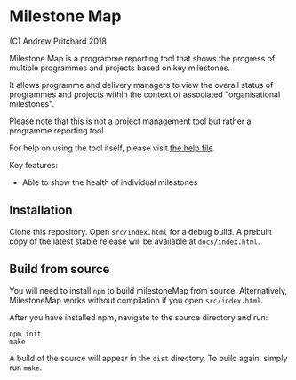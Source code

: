 # Milestone Map

(C) Andrew Pritchard 2018

Milestone Map is a programme reporting tool that shows the progress of multiple programmes and projects based on key milestones.

It allows programme and delivery managers to view the overall status of programmes and projects within the context of associated "organisational milestones".

Please note that this is not a project management tool but rather a programme reporting tool.

For help on using the tool itself, please visit [the help file](docs/instructions.md).

Key features: 
- Able to show the health of individual milestones

## Installation

Clone this repository. Open `src/index.html` for a debug build. A prebuilt copy of the latest stable release will be available at `docs/index.html`. 

## Build from source

You will need to install `npm` to build milestoneMap from source. Alternatively, MilestoneMap works without compilation if you open `src/index.html`.

After you have installed npm, navigate to the source directory and run: 

```
npm init
make
```

A build of the source will appear in the `dist` directory. To build again, simply run `make`.
